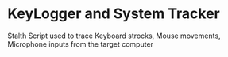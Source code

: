 # KeyLogger and System Tracker
 Stalth Script used to trace Keyboard strocks, Mouse movements, Microphone inputs from the target computer
